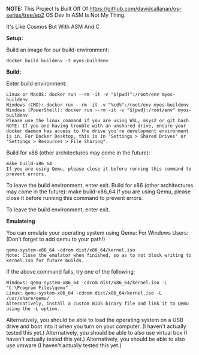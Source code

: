 **NOTE:** This Project Is Built Off Of https://github.com/davidcallanan/os-series/tree/ep2 OS Dev In ASM Is Not My Thing.

It's Like Cosmos But With ASM And C

**Setup:**

Build an image for our build-environment:

    docker build buildenv -t myos-buildenv

**Build:**

Enter build environment:

    Linux or MacOS: docker run --rm -it -v "$(pwd)":/root/env myos-buildenv
    Windows (CMD): docker run --rm -it -v "%cd%":/root/env myos-buildenv
    Windows (PowerShell): docker run --rm -it -v "${pwd}:/root/env" myos-buildenv
    Please use the linux command if you are using WSL, msys2 or git bash
    NOTE: If you are having trouble with an unshared drive, ensure your docker daemon has access to the drive you're development environment is in. For Docker Desktop, this is in "Settings > Shared Drives" or "Settings > Resources > File Sharing".

Build for x86 (other architectures may come in the future):

    make build-x86_64
    If you are using Qemu, please close it before running this command to prevent errors.

To leave the build environment, enter exit.
Build for x86 (other architectures may come in the future):
    make build-x86_64
    If you are using Qemu, please close it before running this command to prevent errors.

To leave the build environment, enter exit.

**Emulateing**

You can emulate your operating system using Qemu: For Windows Users: (Don't forget to add qemu to your path!)

    qemu-system-x86_64 -cdrom dist/x86_64/kernel.iso
    Note: Close the emulator when finished, so as to not block writing to kernel.iso for future builds.

If the above command fails, try one of the following:

    Windows: qemu-system-x86_64 -cdrom dist/x86_64/kernel.iso -L "C:\Program Files\qemu"
    Linux: qemu-system-x86_64 -cdrom dist/x86_64/kernel.iso -L /usr/share/qemu/
    Alternatively, install a custom BIOS binary file and link it to Qemu using the -L option.

Alternatively, you should be able to load the operating system on a USB drive and boot into it when you turn on your computer. (I haven't actually tested this yet.)
Alternatively, you should be able to also use virtual box (I haven't actually tested this yet.)
Alternatively, you should be able to also use vmware (I haven't actually tested this yet.)
